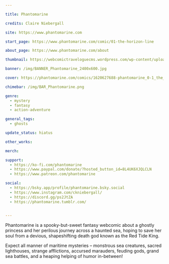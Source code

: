 ```yaml
---

title: Phantomarine

credits: Claire Niebergall

site: https://www.phantomarine.com

start_page: https://www.phantomarine.com/comic/01-the-horizon-line

about_page: https://www.phantomarine.com/about

thumbnail: https://webcomictraveloguecms.wordpress.com/wp-content/uploads/2024/02/hubbox_phantomarine.png

banner: /img/BANNER_Phantomarine_2400x600.jpg

cover: https://phantomarine.com/comics/1620627688-phantomarine_0-1_the_horizon_line.jpg

chimebar: /img/BAR_Phantomarine.png

genre: 
  - mystery
  - fantasy
  - action-adventure

general_tags: 
  - ghosts

update_status: hiatus

other_works:

merch: 

support: 
  - https://ko-fi.com/phantomarine
  - https://www.paypal.com/donate/?hosted_button_id=8L4UK6XJQLCLN
  - https://www.patreon.com/phantomarine

social: 
  - https://bsky.app/profile/phantomarine.bsky.social
  - https://www.instagram.com/ckniebergall/
  - https://discord.gg/ps2JtZA
  - https://phantomarine.tumblr.com/
  

---
```


Phantomarine is a spooky-but-sweet fantasy webcomic about a ghostly princess and her perilous journey across a haunted sea, hoping to save her soul from a devious, shapeshifting death god known as the Red Tide King.

Expect all manner of maritime mysteries – monstrous sea creatures, sacred lighthouses, strange afflictions, accursed marauders, feuding gods, grand sea battles, and a heaping helping of humor in-between!